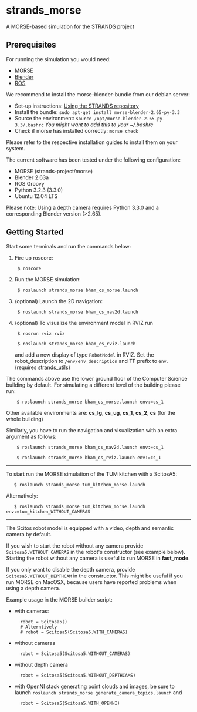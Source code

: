 strands_morse
=============

A MORSE-based simulation for the STRANDS project

Prerequisites
-------------

For running the simulation you would need:

* [MORSE](http://www.openrobots.org/morse/doc/latest/user/installation.html) 
* [Blender](http://www.blender.org/download/get-blender/)
* [ROS](http://www.ros.org/wiki/ROS/Installation)

We recommend to install the morse-blender-bundle from our debian server:

* Set-up instructions: [Using the STRANDS repository](https://github.com/strands-project-releases/strands-releases/wiki#using-the-strands-repository)
* Install the bundle: `sudo apt-get install morse-blender-2.65-py-3.3`
* Source the environment: `source /opt/morse-blender-2.65-py-3.3/.bashrc` _You might want to add this to your ~/.bashrc_
* Check if morse has installed correctly: `morse check`

Please refer to the respective installation guides to install them on your system. 

The current software has been tested under the following configuration:

* MORSE (strands-project/morse)
* Blender 2.63a
* ROS Groovy
* Python 3.2.3 (3.3.0)
* Ubuntu 12.04 LTS

Please note: Using a depth camera requires Python 3.3.0 and a corresponding Blender version (>2.65). 

Getting Started
---------------

Start some terminals and run the commands below:

1. Fire up roscore:
   
        $ roscore
       
2. Run the MORSE simulation:
      
        $ roslaunch strands_morse bham_cs_morse.launch
      
3. (optional) Launch the 2D navigation:

        $ roslaunch strands_morse bham_cs_nav2d.launch

4. (optional) To visualize the environment model in RVIZ run 

        $ rosrun rviz rviz
      
        $ roslaunch strands_morse bham_cs_rviz.launch
        
   and add a new display of type `RobotModel` in RVIZ. Set the robot_description to
   `/env/env_description` and TF prefix to `env`. (requires [strands_utils](https://github.com/strands-project/strands_utils))

The commands above use the lower ground floor of the Computer Science building
by default. For simulating a different level of the building please run:

        $ roslaunch strands_morse bham_cs_morse.launch env:=cs_1

   Other available environments are: <strong>cs_lg</strong>, <strong>cs_ug</strong>, <strong>cs_1</strong>, <strong>cs_2</strong>, <strong>cs</strong> (for the whole building)

   Similarly, you have to run the navigation and visualization with an extra argument as follows:

        $ roslaunch strands_morse bham_cs_nav2d.launch env:=cs_1               

        $ roslaunch strands_morse bham_cs_rviz.launch env:=cs_1
   
-----------------

To start run the MORSE simulation of the TUM kitchen with a ScitosA5:
      
       $ roslaunch strands_morse tum_kitchen_morse.launch

  Alternatively:

       $ roslaunch strands_morse tum_kitchen_morse.launch env:=tum_kitchen_WITHOUT_CAMERAS

-----------------

The Scitos robot model is equipped with a video, depth and semantic camera by
default. 

If you wish to start the robot without any camera provide
`Scitosa5.WITHOUT_CAMERAS` in the robot's constructor (see example below).
Starting the robot without any camera is useful to run MORSE in
<strong>fast_mode</strong>.

If you only want to disable the depth camera, provide
`Scitosa5.WITHOUT_DEPTHCAM` in the constructor. This might be useful if you run
MORSE on MacOSX, because users have reported problems when using a depth
camera.

Example usage in the MORSE builder script:

* with cameras:

        robot = Scitosa5()
        # Alterntively
        # robot = Scitosa5(Scitosa5.WITH_CAMERAS)

* without cameras
                            
        robot = Scitosa5(Scitosa5.WITHOUT_CAMERAS)

* without depth camera
        
        robot = Scitosa5(Scitosa5.WITHOUT_DEPTHCAMS)

* with OpenNI stack generating point clouds and images, be sure to launch `roslaunch strands_morse generate_camera_topics.launch` and
        
        robot = Scitosa5(Scitosa5.WITH_OPENNI)

